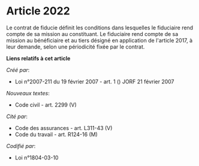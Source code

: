 # Article 2022

Le contrat de fiducie définit les conditions dans lesquelles le fiduciaire rend compte de sa mission au constituant. Le
fiduciaire rend compte de sa mission au bénéficiaire et au tiers désigné en application de l'article 2017, à leur demande,
selon une périodicité fixée par le contrat.

**Liens relatifs à cet article**

_Créé par_:

  - Loi n°2007-211 du 19 février 2007 - art. 1 () JORF 21 février 2007

_Nouveaux textes_:

  - Code civil - art. 2299 (V)

_Cité par_:

  - Code des assurances - art. L311-43 (V)
  - Code du travail - art. R124-16 (M)

_Codifié par_:

  - Loi n°1804-03-10
